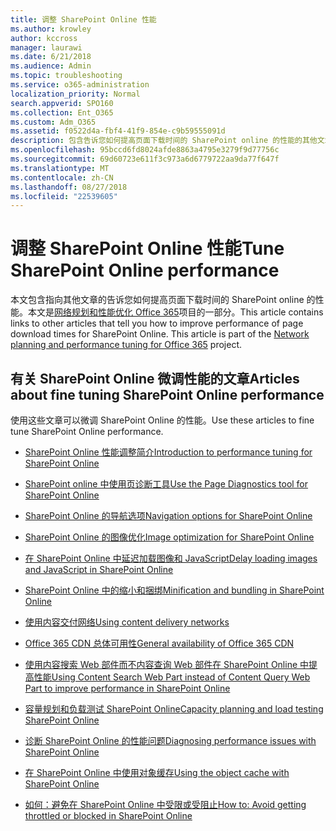 ```yaml
---
title: 调整 SharePoint Online 性能
ms.author: krowley
author: kccross
manager: laurawi
ms.date: 6/21/2018
ms.audience: Admin
ms.topic: troubleshooting
ms.service: o365-administration
localization_priority: Normal
search.appverid: SPO160
ms.collection: Ent_O365
ms.custom: Adm_O365
ms.assetid: f0522d4a-fbf4-41f9-854e-c9b59555091d
description: 包含告诉您如何提高页面下载时间的 SharePoint online 的性能的其他文章的链接。
ms.openlocfilehash: 95bccd6fd8024afde8863a4795e3279f9d77756c
ms.sourcegitcommit: 69d60723e611f3c973a6d6779722aa9da77f647f
ms.translationtype: MT
ms.contentlocale: zh-CN
ms.lasthandoff: 08/27/2018
ms.locfileid: "22539605"
---
```

# <a name="tune-sharepoint-online-performance"></a><span data-ttu-id="9501b-103">调整 SharePoint Online 性能</span><span class="sxs-lookup"><span data-stu-id="9501b-103">Tune SharePoint Online performance</span></span>

<span data-ttu-id="9501b-p101">本文包含指向其他文章的告诉您如何提高页面下载时间的 SharePoint online 的性能。本文是[网络规划和性能优化 Office 365](https://aka.ms/tune)项目的一部分。</span><span class="sxs-lookup"><span data-stu-id="9501b-p101">This article contains links to other articles that tell you how to improve performance of page download times for SharePoint Online. This article is part of the [Network planning and performance tuning for Office 365](https://aka.ms/tune) project.</span></span>
   
## <a name="articles-about-fine-tuning-sharepoint-online-performance"></a><span data-ttu-id="9501b-106">有关 SharePoint Online 微调性能的文章</span><span class="sxs-lookup"><span data-stu-id="9501b-106">Articles about fine tuning SharePoint Online performance</span></span>

<span data-ttu-id="9501b-107">使用这些文章可以微调 SharePoint Online 的性能。</span><span class="sxs-lookup"><span data-stu-id="9501b-107">Use these articles to fine tune SharePoint Online performance.</span></span>
  
- [<span data-ttu-id="9501b-108">SharePoint Online 性能调整简介</span><span class="sxs-lookup"><span data-stu-id="9501b-108">Introduction to performance tuning for SharePoint Online</span></span>](introduction-to-performance-tuning-for-sharepoint-online.md)
    
- [<span data-ttu-id="9501b-109">SharePoint online 中使用页诊断工具</span><span class="sxs-lookup"><span data-stu-id="9501b-109">Use the Page Diagnostics tool for SharePoint Online</span></span>](page-diagnostics-for-spo.md)
    
- [<span data-ttu-id="9501b-110">SharePoint Online 的导航选项</span><span class="sxs-lookup"><span data-stu-id="9501b-110">Navigation options for SharePoint Online</span></span>](navigation-options-for-sharepoint-online.md)
    
- [<span data-ttu-id="9501b-111">SharePoint Online 的图像优化</span><span class="sxs-lookup"><span data-stu-id="9501b-111">Image optimization for SharePoint Online</span></span>](image-optimization-for-sharepoint-online.md)
    
- [<span data-ttu-id="9501b-112">在 SharePoint Online 中延迟加载图像和 JavaScript</span><span class="sxs-lookup"><span data-stu-id="9501b-112">Delay loading images and JavaScript in SharePoint Online</span></span>](delay-loading-images-and-javascript-in-sharepoint-online.md)
    
- [<span data-ttu-id="9501b-113">SharePoint Online 中的缩小和捆绑</span><span class="sxs-lookup"><span data-stu-id="9501b-113">Minification and bundling in SharePoint Online</span></span>](minification-and-bundling-in-sharepoint-online.md)
    
- [<span data-ttu-id="9501b-114">使用内容交付网络</span><span class="sxs-lookup"><span data-stu-id="9501b-114">Using content delivery networks</span></span>](using-content-delivery-networks-with-sharepoint-online.md)
    
 - [<span data-ttu-id="9501b-115">Office 365 CDN 总体可用性</span><span class="sxs-lookup"><span data-stu-id="9501b-115">General availability of Office 365 CDN</span></span>](https://dev.office.com/blogs/general-availability-of-office-365-cdn)
    
- [<span data-ttu-id="9501b-116">使用内容搜索 Web 部件而不内容查询 Web 部件在 SharePoint Online 中提高性能</span><span class="sxs-lookup"><span data-stu-id="9501b-116">Using Content Search Web Part instead of Content Query Web Part to improve performance in SharePoint Online</span></span>](using-content-search-web-part-instead-of-content-query-web-part-to-improve-perfo.md)
    
- [<span data-ttu-id="9501b-117">容量规划和负载测试 SharePoint Online</span><span class="sxs-lookup"><span data-stu-id="9501b-117">Capacity planning and load testing SharePoint Online</span></span>](capacity-planning-and-load-testing-sharepoint-online.md)
    
- [<span data-ttu-id="9501b-118">诊断 SharePoint Online 的性能问题</span><span class="sxs-lookup"><span data-stu-id="9501b-118">Diagnosing performance issues with SharePoint Online</span></span>](diagnosing-performance-issues-with-sharepoint-online.md)
    
- [<span data-ttu-id="9501b-119">在 SharePoint Online 中使用对象缓存</span><span class="sxs-lookup"><span data-stu-id="9501b-119">Using the object cache with SharePoint Online</span></span>](using-the-object-cache-with-sharepoint-online.md)
    
- [<span data-ttu-id="9501b-120">如何：避免在 SharePoint Online 中受限或受阻止</span><span class="sxs-lookup"><span data-stu-id="9501b-120">How to: Avoid getting throttled or blocked in SharePoint Online</span></span>](https://msdn.microsoft.com/en-us/library/office/dn889829.aspx)
    

